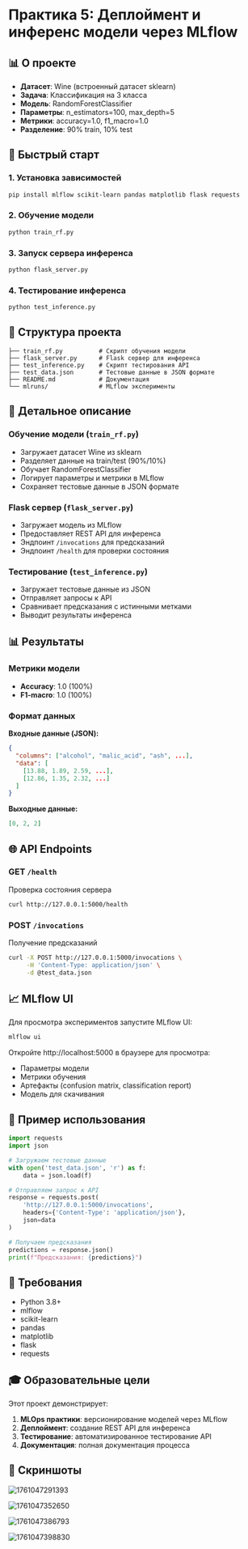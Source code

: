 # Практика 5: Деплоймент и инференс модели через MLflow

## 📊 О проекте

- **Датасет**: Wine (встроенный датасет sklearn)
- **Задача**: Классификация на 3 класса
- **Модель**: RandomForestClassifier
- **Параметры**: n_estimators=100, max_depth=5
- **Метрики**: accuracy=1.0, f1_macro=1.0
- **Разделение**: 90% train, 10% test

## 🚀 Быстрый старт

### 1. Установка зависимостей

```bash
pip install mlflow scikit-learn pandas matplotlib flask requests
```

### 2. Обучение модели

```bash
python train_rf.py
```

### 3. Запуск сервера инференса

```bash
python flask_server.py
```

### 4. Тестирование инференса

```bash
python test_inference.py
```

## 📁 Структура проекта

```
├── train_rf.py          # Скрипт обучения модели
├── flask_server.py      # Flask сервер для инференса
├── test_inference.py    # Скрипт тестирования API
├── test_data.json       # Тестовые данные в JSON формате
├── README.md            # Документация
└── mlruns/              # MLflow эксперименты
```

## 🔧 Детальное описание

### Обучение модели (`train_rf.py`)

- Загружает датасет Wine из sklearn
- Разделяет данные на train/test (90%/10%)
- Обучает RandomForestClassifier
- Логирует параметры и метрики в MLflow
- Сохраняет тестовые данные в JSON формате

### Flask сервер (`flask_server.py`)

- Загружает модель из MLflow
- Предоставляет REST API для инференса
- Эндпоинт `/invocations` для предсказаний
- Эндпоинт `/health` для проверки состояния

### Тестирование (`test_inference.py`)

- Загружает тестовые данные из JSON
- Отправляет запросы к API
- Сравнивает предсказания с истинными метками
- Выводит результаты инференса

## 📊 Результаты

### Метрики модели

- **Accuracy**: 1.0 (100%)
- **F1-macro**: 1.0 (100%)

### Формат данных

**Входные данные (JSON):**

```json
{
  "columns": ["alcohol", "malic_acid", "ash", ...],
  "data": [
    [13.88, 1.89, 2.59, ...],
    [12.86, 1.35, 2.32, ...]
  ]
}
```

**Выходные данные:**

```json
[0, 2, 2]
```

## 🌐 API Endpoints

### GET `/health`

Проверка состояния сервера

```bash
curl http://127.0.0.1:5000/health
```

### POST `/invocations`

Получение предсказаний

```bash
curl -X POST http://127.0.0.1:5000/invocations \
     -H 'Content-Type: application/json' \
     -d @test_data.json
```

## 📈 MLflow UI

Для просмотра экспериментов запустите MLflow UI:

```bash
mlflow ui
```

Откройте http://localhost:5000 в браузере для просмотра:

- Параметры модели
- Метрики обучения
- Артефакты (confusion matrix, classification report)
- Модель для скачивания

## 🧪 Пример использования

```python
import requests
import json

# Загружаем тестовые данные
with open('test_data.json', 'r') as f:
    data = json.load(f)

# Отправляем запрос к API
response = requests.post(
    'http://127.0.0.1:5000/invocations',
    headers={'Content-Type': 'application/json'},
    json=data
)

# Получаем предсказания
predictions = response.json()
print(f"Предсказания: {predictions}")
```

## 📝 Требования

- Python 3.8+
- mlflow
- scikit-learn
- pandas
- matplotlib
- flask
- requests

## 🎓 Образовательные цели

Этот проект демонстрирует:

1. **MLOps практики**: версионирование моделей через MLflow
2. **Деплоймент**: создание REST API для инференса
3. **Тестирование**: автоматизированное тестирование API
4. **Документация**: полная документация процесса

## 📸 Скриншоты

![1761047291393](image/README/1761047291393.png)


![1761047352650](image/README/1761047352650.png)



![1761047386793](image/README/1761047386793.png)


![1761047398830](image/README/1761047398830.png)
